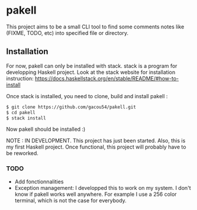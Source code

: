 # pakell

This project aims to be a small CLI tool to find some comments notes like
(FIXME, TODO, etc) into specified file or directory.

## Installation


For now, pakell can only be installed with stack. stack is a program for
developping Haskell project. Look at the stack website for installation
instruction: https://docs.haskellstack.org/en/stable/README/#how-to-install


Once stack is installed, you need to clone, build and install pakell :

```bash
$ git clone https://github.com/gacou54/pakell.git
$ cd pakell
$ stack install
```

Now pakell should be installed :)


NOTE : IN DEVELOPMENT.
       This project has just been started. Also, this is my first Haskell
       project. Once functional, this project will probably have to be reworked.


### TODO

* Add fonctionnalities
* Exception management: I developped this to work on my system.
        I don't know if pakell works well anywhere.
        For example I use a 256 color terminal, which is not the case for
        everybody.

